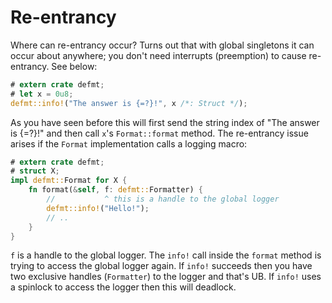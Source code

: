 # Re-entrancy

Where can re-entrancy occur?
Turns out that with global singletons it can occur about anywhere; you don't need interrupts (preemption) to cause re-entrancy.
See below:

``` rust
# extern crate defmt;
# let x = 0u8;
defmt::info!("The answer is {=?}!", x /*: Struct */);
```

As you have seen before this will first send the string index of "The answer is {=?}!" and then call `x`'s `Format::format` method.
The re-entrancy issue arises if the `Format` implementation calls a logging macro:

``` rust
# extern crate defmt;
# struct X;
impl defmt::Format for X {
    fn format(&self, f: defmt::Formatter) {
        //           ^ this is a handle to the global logger
        defmt::info!("Hello!");
        // ..
    }
}
```

`f` is a handle to the global logger.
The `info!` call inside the `format` method is trying to access the global logger again.
If `info!` succeeds then you have two exclusive handles (`Formatter`) to the logger and that's UB.
If `info!` uses a spinlock to access the logger then this will deadlock.
